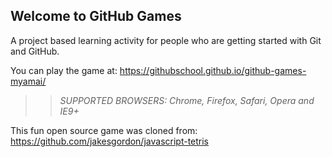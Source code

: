## Welcome to GitHub Games

A project based learning activity for people who are getting started with Git and GitHub.

You can play the game at: https://githubschool.github.io/github-games-myamai/

>> _*SUPPORTED BROWSERS*: Chrome, Firefox, Safari, Opera and IE9+_

This fun open source game was cloned from: https://github.com/jakesgordon/javascript-tetris
